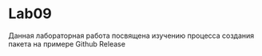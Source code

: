 # Lab09
Данная лабораторная работа посвящена изучению процесса создания пакета на примере Github Release
